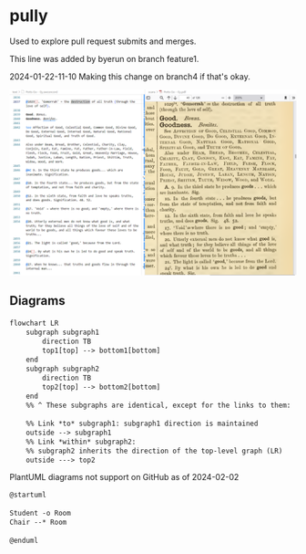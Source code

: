 # pully

Used to explore pull request submits and merges.

This line was added by byerun on branch feature1.

2024-01-22-11-10 Making this change on branch4 if that's okay.

![image](image.png)

## Diagrams

```mermaid
flowchart LR
    subgraph subgraph1
        direction TB
        top1[top] --> bottom1[bottom]
    end
    subgraph subgraph2
        direction TB
        top2[top] --> bottom2[bottom]
    end
    %% ^ These subgraphs are identical, except for the links to them:

    %% Link *to* subgraph1: subgraph1 direction is maintained
    outside --> subgraph1
    %% Link *within* subgraph2:
    %% subgraph2 inherits the direction of the top-level graph (LR)
    outside ---> top2
```

PlantUML diagrams not support on GitHub as of 2024-02-02
```plantuml
@startuml

Student -o Room
Chair --* Room

@enduml
```
 
